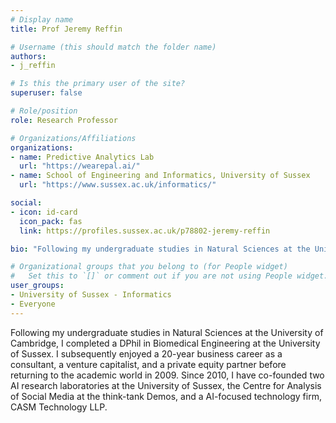 ```yaml
---
# Display name
title: Prof Jeremy Reffin

# Username (this should match the folder name)
authors:
- j_reffin

# Is this the primary user of the site?
superuser: false

# Role/position
role: Research Professor

# Organizations/Affiliations
organizations:
- name: Predictive Analytics Lab
  url: "https://wearepal.ai/"
- name: School of Engineering and Informatics, University of Sussex
  url: "https://www.sussex.ac.uk/informatics/"

social:
- icon: id-card
  icon_pack: fas
  link: https://profiles.sussex.ac.uk/p78802-jeremy-reffin

bio: "Following my undergraduate studies in Natural Sciences at the University of Cambridge, I completed a DPhil in Biomedical Engineering at the University of Sussex. I subsequently enjoyed a 20-year business career as a consultant, a venture capitalist, and a private equity partner before returning to the academic world in 2009. Since 2010, I have co-founded two AI research laboratories at the University of Sussex, the Centre for Analysis of Social Media at the think-tank Demos, and a AI-focused technology firm, CASM Technology LLP."

# Organizational groups that you belong to (for People widget)
#   Set this to `[]` or comment out if you are not using People widget.
user_groups:
- University of Sussex - Informatics
- Everyone
---
```


Following my undergraduate studies in Natural Sciences at the University of Cambridge, I completed a DPhil in Biomedical Engineering at the University of Sussex. I subsequently enjoyed a 20-year business career as a consultant, a venture capitalist, and a private equity partner before returning to the academic world in 2009. Since 2010, I have co-founded two AI research laboratories at the University of Sussex, the Centre for Analysis of Social Media at the think-tank Demos, and a AI-focused technology firm, CASM Technology LLP.